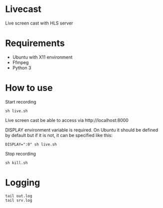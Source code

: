 # Livecast
Live screen cast with HLS server

# Requirements
* Ubuntu with X11 environment
* Ffmpeg
* Python 3

# How to use
Start recording
```
sh live.sh
```
Live screen cast be able to access via http://localhost:8000

DISPLAY environment variable is required. On Ubuntu it should be defined by default but if it is not, it can be specified like this:
```
DISPLAY=":0" sh live.sh
```

Stop recording
```
sh kill.sh
```

# Logging
```
tail out.log
tail srv.log
```

